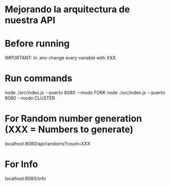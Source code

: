 # Mejorando la arquitectura de nuestra API

# Before running
IMPORTANT: In .env change every variable with XXX

# Run commands 
node ./src/index.js --puerto 8080 --modo FORK
node ./src/index.js --puerto 8080 --modo CLUSTER

# For Random number generation (XXX = Numbers to generate)
localhost:8080/api/randoms?count=XXX

# For Info
localhost:8080/info